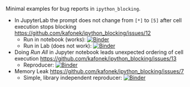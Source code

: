 Minimal examples for bug reports in `ipython_blocking`.

* In JupyterLab the prompt does not change from `[*]` to `[5]` after cell execution stops blocking https://github.com/kafonek/ipython_blocking/issues/12
  * Run in notebook (works): [![Binder](https://mybinder.org/badge_logo.svg)](https://mybinder.org/v2/gh/dokempf/ipython-blocking-mwe/main?filepath=mwe.ipynb)
  * Run in Lab (does not work): [![Binder](https://mybinder.org/badge_logo.svg)](https://mybinder.org/v2/gh/dokempf/ipython-blocking-mwe/main?filepath=..%2Flab%2Ftree%2Fmwe.ipynb)
* Doing *Run All* in Jupyter notebook leads unexpected ordering of cell execution https://github.com/kafonek/ipython_blocking/issues/13
  * Reproducer: [![Binder](https://mybinder.org/badge_logo.svg)](https://mybinder.org/v2/gh/dokempf/ipython-blocking-mwe/main?filepath=runall.ipynb)
* Memory Leak https://github.com/kafonek/ipython_blocking/issues/7
  * Simple, library independent reproducer: [![Binder](https://mybinder.org/badge_logo.svg)](https://mybinder.org/v2/gh/dokempf/ipython-blocking-mwe/main?filepath=memleak.ipynb)

